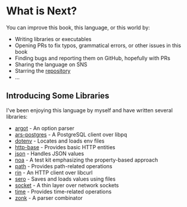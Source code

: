 # What is Next?

You can improve this book, this language, or this world by:

- Writing libraries or executables
- Opening PRs to fix typos, grammatical errors, or other issues in this book
- Finding bugs and reporting them on GitHub, hopefully with PRs
- Sharing the language on SNS
- Starring the [repository](https://github.com/vekatze/neut)
- ...

## Introducing Some Libraries

I've been enjoying this language by myself and have written several libraries:

- [argot](https://github.com/vekatze/argot) - An option parser
- [ars-postgres](https://github.com/vekatze/ars-postgres) - A PostgreSQL client over libpq
- [dotenv](https://github.com/vekatze/dotenv-nt) - Locates and loads env files
- [http-base](https://github.com/vekatze/http-base-nt) - Provides basic HTTP entities
- [json](https://github.com/vekatze/json-nt) - Handles JSON values
- [noa](https://github.com/vekatze/noa) - A test kit emphasizing the property-based approach
- [path](https://github.com/vekatze/path-nt) - Provides path-related operations
- [rin](https://github.com/vekatze/rin) - An HTTP client over libcurl
- [sero](https://github.com/vekatze/sero) - Saves and loads values using files
- [socket](https://github.com/vekatze/socket-nt) - A thin layer over network sockets
- [time](https://github.com/vekatze/time-nt) - Provides time-related operations
- [zonk](https://github.com/vekatze/zonk) - A parser combinator
